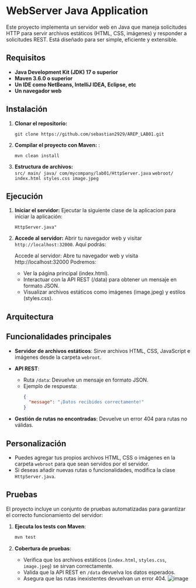 

# WebServer Java Application

Este proyecto implementa un servidor web en Java que maneja solicitudes HTTP para servir archivos estáticos (HTML, CSS, imágenes) y responder a solicitudes REST. Está diseñado para ser simple, eficiente y extensible.

## Requisitos

-   **Java Development Kit (JDK) 17 o superior**
-   **Maven 3.6.0 o superior**
-   **Un IDE como NetBeans, IntelliJ IDEA, Eclipse, etc**
-   **Un navegador web**

## Instalación

1.  **Clonar el repositorio:**
     
    `git clone https://github.com/sebastian2929/AREP_LAB01.git` 
    
2.  **Compilar el proyecto con Maven:** :
 
    
    `mvn clean install` 
    
3.  **Estructura de archivos:**  
     `src/ main/
        java/
          com/mycompany/lab01/HttpServer.java`
     `webroot/
        index.html
  styles.css
  image.jpeg` 
    

## Ejecución

1.  **Iniciar el servidor:** Ejecutar la siguiente clase de la aplicacion para iniciar la aplicación:
        
    `HttpServer.java"` 
    
2.  **Accede al servidor:** Abrir tu navegador web y visitar `http://localhost:32000`. Aquí podrás:
    
    Accede al servidor: Abre tu navegador web y visita http://localhost:32000 Podremos:

      - Ver la página principal (index.html).
      - Interactuar con la API REST (/data) para obtener un mensaje en formato JSON.
      - Visualizar archivos estáticos como imágenes (image.jpeg) y estilos (styles.css).

## Arquitectura

## Funcionalidades principales

- **Servidor de archivos estáticos**: 
  Sirve archivos HTML, CSS, JavaScript e imágenes desde la carpeta `webroot`.

- **API REST**: 
  - Ruta `/data`: Devuelve un mensaje en formato JSON.
  - Ejemplo de respuesta:
    ```json
    {
      "message": "¡Datos recibidos correctamente!"
    }
    ```

- **Gestión de rutas no encontradas**: 
  Devuelve un error 404 para rutas no válidas.

## Personalización

- Puedes agregar tus propios archivos HTML, CSS o imágenes en la carpeta `webroot` para que sean servidos por el servidor.
- Si deseas añadir nuevas rutas o funcionalidades, modifica la clase `HttpServer.java`.

## Pruebas

El proyecto incluye un conjunto de pruebas automatizadas para garantizar el correcto funcionamiento del servidor:

1. **Ejecuta los tests con Maven**:
    ```bash
    mvn test
    ```

2. **Cobertura de pruebas**:
    - Verifica que los archivos estáticos (`index.html`, `styles.css`, `image.jpeg`) se sirvan correctamente.
    - Valida que la API REST en `/data` devuelva los datos esperados.
    - Asegura que las rutas inexistentes devuelvan un error 404.
![image](https://github.com/user-attachments/assets/b841d35c-03e7-4004-9607-776afa1b616f)

